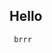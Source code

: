 ## Hello

<code> brrr </code>

<pre><code class="highlight language-php">
  <?php
    echo "test";
  ?>
</code></pre>

